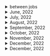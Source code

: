 <details>
<summary>between jobs</summary>

1. 생활코딩 자바스크립트 기본(이고잉)
1. 생활코딩 자바스크립트 웹(이고잉)
1. 자바스크립트 기본 (이고잉)
1. 기본을 확실히!! HTML의 모든 것(이고잉)
1. CSS 기본부터 활용까지(이고잉)

1. FCC : Basic HTML and HTML5 (28/28)
1. FCC: Responsive Web Design Principles (4/4)
1. FCC : Js - OOP
1. FCC: Js - ES6 (29/29)
1. FCC: Js- debugging (12/12)
1. Free code camp : Javascript basic data structure/algorithm scripting (36/36)
1. Free code camp : Functional programming (24/24) 2-3) FCC : Redux (17/17)
1. FCC : React (47/47)
1. FCC : React with Redux (10/10)
1. FCC : data visualization - JSON APIs and Ajax (10/10)
1. FCC : MongoDB and Mongoose (12/12)
1. FCC : Basic Node js and Express(12/12)
1. 처음 만난 리액트 완강
1. 인프런 노드&리액트 백엔드 개발 (노드 편) (12/12)
1. NetNinja MongoDB tutorials (16/16)
1. NetNinja Asynchronous Javasript(11/11)
1. NetNinja Typescript
1. NetNinja NodeJs crash course
1. netNinja 리액트 완강
1. netninja node js 완강
1. NetNinja 웹소켓 튜토리얼
1. netninja React query
1. NetNinja Node.js Auth (18/18) 완강
1. net ninja 타입스트립트 & 웹팩
1. NetNinja Node.js Auth 2시간 (18/18) 완강
1. net ninaj 타입스트립트 & 웹팩
1. NetNinja node Oauth
1. netninja React context & hooks
1. React with typescript
1. NetNinja Next js beginner tutorial
1. 구름 에듀 - 한 눈에 보는 타입스크립트
1. React testing library
1. Learn React, Redux and TypeScript in 2021 - Shopping Cart
1. code evolution React/Redux
1. code evolution React storybook

</details>

<details>
<summary>June, 2022</summary>

1. [Configuring Environment Variables in Node.js](https://youtu.be/14zY-u9EBCU)
1. [Deploy NodeJS and Express API On Heroku](https://youtu.be/72DYDMP09MM)
1. [How to create a child process in nodejs (exec, execFile and spawn)](https://youtu.be/bbmFvCbVDqo)

</details>

<details>
<summary>July, 2022</summary>

1. [How to build a CLI with Node.js](https://youtu.be/s2h28p4s-Xs)
1. [What Are _.d.ts files? How to Use _.d.ts Files in TypeScript?](https://youtu.be/s_CZeWuEZ_s)
1. [Master Node JS : Node fundamental process object - Web Development](https://youtu.be/FrapFIUGki0)
1. [Stop Putting Your Script Tags At The End Of The Body](https://youtube.com/shorts/cXwnJKflxas?feature=share)

## Nestjs

1. [Introduction to Nest JS - A Node JS framework - from the basics | Nest js tutorials](https://youtu.be/kPz8ofull6w)
1. [01 Install Nest JS and how Nest Js route works | Nest JS Node JS tutorials](https://youtu.be/ndSMFwXhBA0)
1. [02 Creating a Module and Controller in Nest JS | Node JS, Javascript, Typescript](https://youtu.be/H6q8O9kRnzs)
1. [03 Depedency Injection in Nest JS | Inject Service in Controller | Node JS, Javascript, Typescript](https://youtu.be/W5W9kHa61t0)
1. [04 Validation in Nest JS and DTO objects | Nest JS Node JS tutorials](https://youtu.be/XpV4SSsqTdk)
1. [Introduction to Decorators. Create a First Class Decorator in the TypeScript.](https://youtu.be/XsioLNS9XTY)
1. [How To Create A Search Bar In JavaScript](https://youtu.be/TlP5WIxVirU)
1. [JavaScript Search Bar](https://youtu.be/wxz5vJ1BWrc)
1. [05 Setting up TypeOrm with Nest JS and create Entity](https://youtu.be/F4ohRXIL6e4)

</details>

<details>
<summary>August, 2022</summary>

1. [GoLang Simple HTTP Web Server | Beginners Tutorial](https://youtu.be/YMFkgN9r_jg)
1. [네이버, 라인 개발자들에게 조언받은 백엔드 개발자 로드맵](https://youtu.be/tcyb_BwAPpY)
1. [TypeScript Record Type](https://youtu.be/pOjtxDKSgTw)
1. [[Create A Docker Container For Go (golang) Code In UNDER Ten Minutes [Getting Started)]](https://youtu.be/USbPCBi_d4U)
1. [Install Yarn [ UPDATED 2022 ]](https://youtu.be/mWC5M1F2hiE)
1. [How to deploy a react application to Vercel](https://youtu.be/lAJ6LyvW_cw)
1. [Stop returning null collections in your code](https://www.youtube.com/shorts/G82njnbeqVA)
1. [[Golang] Testing with Ginkgo](https://youtu.be/Z2x7YrDWrA0)
1. [You'll want to learn this console.log tip in javascript #shorts](https://www.youtube.com/shorts/dag_-TsL5lc)
1. [How to know if a javascript array contains any even numbers using some #shorts](https://www.youtube.com/shorts/l35MY8Im0Q0)
1. [Database Design - Introduction](https://youtu.be/e7Pr1VgPK4w)
1. [Database Design 1 - What is a Database?](https://youtu.be/hG_3UHepr_M)
1. [Learning Golang: Introduction to Benchmarks](https://youtu.be/u6dpEuJ7tB8)
1. [Shortcodes | Hugo - Static Site Generator | Tutorial 9](https://youtu.be/2xkNJL4gJ9E)
1. [Shortcode: Add Raw HTML to Your Posts](https://makewithhugo.com/shortcode-add-raw-html/)
1. [How to validate an object using a Proxy class #shorts](https://youtube.com/shorts/_nOzU7Z8uMU?feature=share)

</details>

<details>
<summary>September, 2022</summary>

1. [Delete node_modules like a Pro #Shorts](https://youtube.com/shorts/qOSH2pYg6m8?feature=share)
1. [Awesome Full Page Scroll Effect Tutorial!](https://youtu.be/htw4iKMYzEc)
1. [Customize Create React App (CRA) without ejecting using react-app-rewired](https://egghead.io/lessons/react-customize-create-react-app-cra-without-ejecting-using-react-app-rewired)
1. [How to Write Good API Documentation](https://www.freecodecamp.org/news/how-to-write-api-documentation-like-a-pro/)
1. [Learning Golang: Dependencies, Modules and How to manage Packages](https://youtu.be/20sLKEpHvvk)
1. [Building a Go REST API using Gorm and Fiber!](https://youtu.be/Iq2qT0fRhAA)
1. [How to extract patterns from strings using regex groups #shorts](https://youtube.com/shorts/2Wazs0m9kGs?feature=share)
1. [Introduction to Hugo | Hugo - Static Site Generator | Tutorial 1](https://youtu.be/qtIqKaDlqXo)
1. [Creating a New Site / Directory Structure | Hugo - Static Site Generator | Tutorial 4](https://youtu.be/sB0HLHjgQ7E)
1. [Creating & Organizing Content | Hugo - Static Site Generator | Tutorial 6](https://www.youtube.com/watch?v=0GZxidrlaRM&list=PLLAZ4kZ9dFpOnyRlyS-liKL5ReHDcj4G3&index=6)
1. [Front Matter | Hugo - Static Site Generator | Tutorial 7](https://youtu.be/Yh2xKRJGff4)
1. [Archetypes | Hugo - Static Site Generator | Tutorial 8](https://youtu.be/bcme8AzVh6o)
1. [Taxonomies | Hugo - Static Site Generator | Tutorial 10](https://youtu.be/pCPCQgqC8RA)
1. [Basic Concept of Database Normalization - Simple Explanation for Beginners](https://youtu.be/xoTyrdT9SZI)
1. [First Normal Form (1NF) | Database Normalization | DBMS](https://youtu.be/mUtAPbb1ECM)
1. [(ENG SUB) 인덱스를 타면 왜 빨라지는지 아니?](https://youtu.be/uO8tL0okg7Q)
1. [Second Normal Form (2NF) | Database Normalization | DBMS](https://youtu.be/R7UblSu4744)
1. [Third Normal Form (3NF) | Database Normalization | DBMS](https://youtu.be/aAx_JoEDXQA)
1. [Boyce-Codd Normal Form (BCNF) | Database Normalization | DBMS](https://youtu.be/NNjUhvvwOrk)
1. [4th Normal Form (4NF) | Multi-Valued Dependency | Database Normalization](https://youtu.be/OTCuykFHBeA)
1. [5th Normal Form (5NF) | Join Dependency | Database Normalization](https://youtu.be/mbj3HSK28Kk)
1. [Concept of Keys in DBMS - Super, Primary, Candidate, Foreign Key, etc](https://youtu.be/p3yJZH8_bsc)
1. [How to Design DB Tables for any Application? (The Basics)](https://youtu.be/XUdNVaSikqY)
1. [RDBMS vs NoSQL Databases Explained!](https://youtu.be/2tXooE4hrk0)
1. [What is Database Transaction? | Transactions in Database | DB Transactions with Examples #dbms](https://youtu.be/PflVscjNJ44)
1. [This is why closures are important in javascript #shorts](https://youtube.com/shorts/LC5O4rbjd-4?feature=share)
1. [Fireship - Tauri in 100 Seconds](https://youtu.be/-X8evddpu7M)
1. [JavaScript Tips: Remove Duplicates in Arrays #shorts](https://youtube.com/shorts/9Bgd0vQ8jDU?feature=share)
1. [JavaScript: for loop vs reduce, speed comparision, summing numbers in an array.](https://youtube.com/shorts/U18qYpNSFwQ?feature=share)
1. [Turborepo in 2 Minutes](https://youtu.be/vE3LOHU0OV8)
1. [Golang automatic code formatting : Code like a Pro](https://ksingh7.medium.com/golang-automatic-code-formatting-code-like-a-pro-98d9ca43eeaf)
1. [Go Environment Variables Explained in 5 Minutes](https://youtu.be/Ut-NLq6d694)
1. [GoLang Unit Testing and Mock Testing Tutorial](https://youtu.be/XQzTUa9LPU8)
1. [Episode 01 - Getting Started with Unit Testing in Go](https://youtu.be/YDJIUZ4jqdA)
1. [Go Testing Bible](https://youtube.com/playlist?list=PLzUGFf4GhXBLNXtcWvcKk43KHV9hFN3jY)

</details>

<details>
<summary>October, 2022</summary>

1. [How many apps can you build in one Turborepo?](https://youtu.be/o2RJnz96YXo)
1. [Write cleaner JSON with this JSON Stringify tip #shorts](https://www.youtube.com/shorts/tcHrC5mOJl0)
1. [React Sending GraphQL Queries To API with Apollo Client](https://youtu.be/gTT22xEnrr8)
1. [Entity Relationship Diagram (ERD) Tutorial - Part 1](https://youtu.be/QpdhBUYk7Kk)
1. [Entity Relationship Diagram (ERD) Tutorial - Part 2](https://youtu.be/-CuY5ADwn24)
1. [Database Tutorial for Beginners](https://youtu.be/wR0jg0eQsZA)
1. [Golang With PostgresQL - REST API (GO-Fiber) - Part - 1](https://youtu.be/R5KiqmsMysM)
1. [GraphQL Playground](https://youtu.be/CHNAnGSmQeA)
1. [Go (Golang) httptest Tutorial](https://youtu.be/LqU-0RVyq8I)
1. [Golang httptest Example](https://golang.cafe/blog/golang-httptest-example.html)
1. [Golang GraphQL Tutorial - Intro](https://youtu.be/A6lDNao00WQ)
1. [Run Docker In Your Unit Tests (Java, NodeJS, Go, Rust and more) | Testcontainers Tutorial](https://youtu.be/iKSaHETzhKY)
1. [Golang: find string in file and show line number](https://stackoverflow.com/questions/37255304/golang-find-string-in-file-and-show-line-number)

</details>

<details>
<summary>November, 2022</summary>

1. [How to cross-compile Go programs for Windows, macOS, and Linux](https://freshman.tech/snippets/go/cross-compile-go-programs/)
1. [How to use Go channels](https://blog.logrocket.com/how-use-go-channels/)
1. [Stop Using Create React App](https://youtube.com/shorts/Xrgddey8jcA?feature=share)
1. [This CSS Feature Makes Specificity Errors Disappear](https://youtube.com/shorts/3G8MC7DsP4o?feature=share)
1. [Vite in 100 Seconds](https://youtu.be/KCrXgy8qtjM)
1. [Logging in Go: Choosing a System and Using it](https://www.honeybadger.io/blog/golang-logging/)
1. [packagemain #16: Building Desktop App in Go using Wails](https://youtu.be/Dg9rUXxNV-c)
1. [HTML is getting a MASSIVE upgrade 👩‍💻 #programming #technology #software #tech #webdev #code](https://youtube.com/shorts/ZQKgoTkq94g?feature=share)
1. [Go Wails](https://wails.io/)
1. [Golang Marshal and Unmarshal](https://linuxhint.com/marshal-unmarshal-golang/)
1. [CSS :has() with multiple children!](https://youtube.com/shorts/o9QzUVyy6Q8?feature=share)
1. [WTF is !! in JavaScript?](https://youtube.com/shorts/xx-FS-XxG9c?feature=share)
1. [WHY programmers use vertical monitors 🖥️👩‍💻 #programming #technology #software #tech #code](https://youtube.com/shorts/nRSWTJD6Gdk?feature=share)
1. [Handling and dispatching events with Node.js](https://blog.logrocket.com/handling-and-dispatching-events-with-node-js/)
1. [JavaScript EVENTS Tutorial in 60 Seconds! 👨‍💻 #shorts](https://youtube.com/shorts/4FrdWEmN9Po?feature=share)
1. [Value vs Reference in JavaScript in 1 Minute](https://youtube.com/shorts/r2wvmAyvgao?feature=share)
1. [CoPilot Q&A](https://youtube.com/shorts/gRNo_JOl-9g?feature=share)
1. [The Pros and Cons of Using Styled Components in React](https://www.makeuseof.com/styled-components-react-pros-cons/)
1. [JavaScript Package Managers: NPM Vs YARN Vs PNPM](https://www.atatus.com/blog/npm-vs-yarn-vs-pnpm/)
1. [Benefits of using styled-components in React](https://blog.logrocket.com/benefits-using-styled-components-react/)
1. [contextAPI + styled-components 로 재사용 컴포넌트 만들기](https://youtu.be/5RhCxzmp2yw)
1. [How to add custom error/success/warning icons in front of the toast? #423](https://github.com/fkhadra/react-toastify/issues/423)
1. [9. 여러개의 input 상태 관리하기](https://react.vlpt.us/basic/09-multiple-inputs.html)
1. [React-toastify: Render more than string](https://fkhadra.github.io/react-toastify/render-what-you-want)
1. [15.9 JSDoc을 사용하여 자바스크립트에 타입 힌트 제공하기](https://poiemaweb.com/jsdoc-type-hint)
1. [How to add custom error/success/warning icons in front of the toast? #423](https://github.com/fkhadra/react-toastify/issues/423)
1. [Vite 절대 경로 설정하는 법](https://l4279625.tistory.com/entry/vite-%EC%A0%88%EB%8C%80%EA%B2%BD%EB%A1%9C-%EC%84%A4%EC%A0%95%ED%95%98%EB%8A%94-%EB%B2%95)
1. [Vite: resolve.alias - how to resolve paths?](https://stackoverflow.com/questions/68217795/vite-resolve-alias-how-to-resolve-paths)
1. [W3 school react router](https://www.w3schools.com/react/react_router.asp)

</details>

<details>
<summary>December, 2022</summary>

1. [Nest.js + GraphQL 시작하기](https://medium.com/@feedbotstar/nest-js-graphql-%EC%8B%9C%EC%9E%91%ED%95%98%EA%B8%B0-f38adf767fa8)
1. [issue with passing hook to child typescript](https://stackoverflow.com/questions/54575523/issue-with-passing-hook-to-child-typescript)
1. [A Guide to React Context and useContext() Hook](https://dmitripavlutin.com/react-context-and-usecontext/)
1. [eslint is not getting disabled for specific file](https://stackoverflow.com/questions/69273439/eslint-is-not-getting-disabled-for-specific-file)
1. [GraphQLError: Query root type must be provided](https://stackoverflow.com/questions/64105940/graphqlerror-query-root-type-must-be-provided)
1. [How to create your first NestJS GraphQL Application?](https://progressivecoder.com/how-to-create-your-first-nestjs-graphql-application/)
1. [Support TypeScript "moduleResolution": "node16"](https://github.com/sveltejs/language-tools/issues/1522)
1. [[Node.js] fetch 사용하기](https://velog.io/@ahn0min/Node.js-fetch-%EC%82%AC%EC%9A%A9%ED%95%98%EA%B8%B0)
1. [NPM package: cross-env](https://www.npmjs.com/package/cross-env)
1. [Wails Application options](https://wails.io/docs/reference/options/)
1. [[SQLite] 테이블(Table) - UNIQUE 제약 조건](https://araikuma.tistory.com/692)
1. [styled icon explorer](https://styled-icons.dev/)
1. [How to Use React Helmet – With Example Use Case](https://www.freecodecamp.org/news/react-helmet-examples/)

</details>

<details>
<summary>December, 2022</summary>

1. [yarn run dev - cross-env: Permission denied](https://stackoverflow.com/questions/49176336/yarn-run-dev-cross-env-permission-denied)
2. [How to fix npm err code EINTEGRITY issue](https://sebhastian.com/npm-err-code-eintegrity/)

</details>
